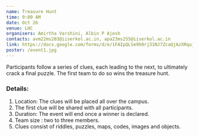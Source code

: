```yaml
---
name: Treasure Hunt 
time: 9:00 AM
date: Oct 26
venue: LHC
organisers: Amirtha Varshini, Albin P Ajesh
contacts: avm22ms203@iiserkol.ac.in, apa23ms255@iiserkol.ac.in
link: https://docs.google.com/forms/d/e/1FAIpQLSe9h0rj31NJ7ZcaQjAzXRqujXd5xwOpmNQby4TUPwsKON6pDg/viewform?usp=header
poster: /event1.jpg
---
```


Participants follow a series of clues, each leading to the next, to ultimately crack a final puzzle. The first team to do so wins the treasure hunt. 


### Details:

1. Location: The clues will be placed all over the campus. 
2. The first clue will be shared with all participants. 
3. Duration: The event will end once a winner is declared.
4. Team size : two to three members.
5. Clues consist of riddles, puzzles, maps, codes, images and objects.
